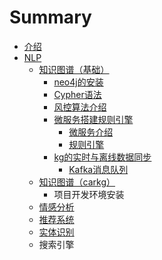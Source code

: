 # Summary

* [介绍](README.md)
* [NLP](chapter1.md)
  * [知识图谱（基础）](chapter1/di-yi-zhang.md)
    * [neo4j的安装](chapter1/di-yi-zhang/di-san-jie.md)
    * [Cypher语法](chapter1/di-yi-zhang/cypheryu-fa.md)
    * [风控算法介绍](chapter1/di-yi-zhang/feng-kong-jie-shao.md)
    * [微服务搭建规则引擎](chapter1/di-yi-zhang/wei-fu-wu.md)
      * [微服务介绍](chapter1/di-yi-zhang/wei-fu-wu/wei-fu-wu-jie-shao.md)
      * [规则引擎](chapter1/di-yi-zhang/wei-fu-wu/gui-ze-de-cun-chu.md)
    * [kg的实时与离线数据同步](chapter1/di-yi-zhang/kgde-shi-shi-yu-li-xian-shu-ju-tong-bu.md)
      * [Kafka消息队列](chapter1/di-yi-zhang/kgde-shi-shi-yu-li-xian-shu-ju-tong-bu/kafkaxiao-xi-dui-lie.md)
  * [知识图谱（carkg）](chapter1/zhi-shi-tu-pu-ff08-carkg.md)
    * 项目开发环境安装
  * [情感分析](chapter1/di-er-zhang.md)
  * [推荐系统](chapter1/wen-ben-fen-lei.md)
  * [实体识别](chapter1/shi-ti-shi-bie.md)
  * 搜索引擎

